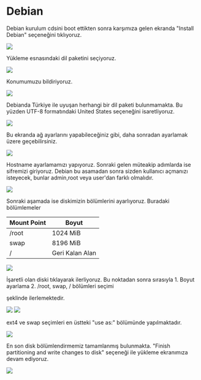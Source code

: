 # Debian

Debian kurulum cdsini boot ettikten sonra karşımıza gelen ekranda "Install Debian" seçeneğini tıklıyoruz.

![](d1.jpg)

Yükleme esnasındaki dil paketini seçiyoruz.

![](d2.jpg)

Konumumuzu bildiriyoruz.

![](d3.jpg)

Debianda Türkiye ile uyuşan herhangi bir dil paketi bulunmamakta. Bu yüzden UTF-8 formatındaki United States seçeneğini isaretliyoruz.

![](f4.jpg)

Bu ekranda ağ ayarlarını yapabileceğiniz gibi, daha sonradan ayarlamak üzere geçebilirsiniz.

![](f5.jpg)

Hostname ayarlamamızı yapıyoruz. Sonraki gelen müteakip adımlarda ise sifremizi giriyoruz. Debian bu asamadan sonra sizden kullanıcı açmanızı isteyecek, bunlar admin,root veya user'dan farklı olmalıdır.

![](d6.jpg)

Sonraki aşamada ise diskimizin bölümlerini ayarlıyoruz. Buradaki bölümlemeler

|Mount Point | Boyut |
|--|--|
|/root|1024 MiB|
|swap |8196 MiB|
|/  |Geri Kalan Alan|

![](f8.jpg)

İşaretli olan diski tıklayarak ilerliyoruz. Bu noktadan sonra sırasıyla
1. 
Boyut ayarlama
2. 
/root, swap, / bölümleri seçimi

şeklinde ilerlemektedir.

![](f12.jpg)
![](f9.jpg)

ext4 ve swap seçimleri en üstteki "use as:" bölümünde yapılmaktadır.

![](f10.jpg)

En son disk bölümlendirmemiz tamamlanmış bulunmakta. "Finish partitioning and write changes to disk" seçeneği ile yükleme ekranımıza devam ediyoruz.

![](f13.jpg)




